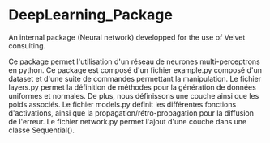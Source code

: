 # DeepLearning_Package
An internal package (Neural network)  developped for the use of Velvet consulting.


Ce package permet l'utilisation d'un réseau de neurones multi-perceptrons en python. 
Ce package est composé d'un fichier example.py composé d'un dataset et d'une suite de commandes permettant la manipulation.
Le fichier layers.py permet la définition de méthodes pour la génération de données uniformes et normales. De plus, nous définissons une
couche ainsi que les poids associés.
Le fichier models.py définit les différentes fonctions d'activations, ainsi que la propagation/rétro-propagation pour la diffusion de l'erreur.
Le fichier network.py permet l'ajout d'une couche dans une classe Sequential(). 

